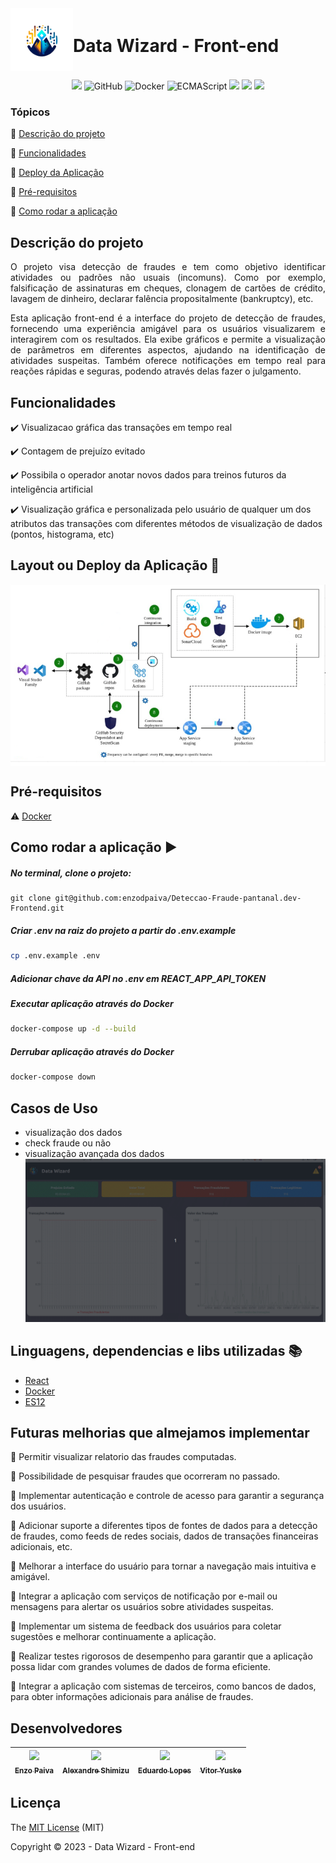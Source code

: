 <div style="display: flex; align-items: center;">
  <img src="public/data_wizard_logo.png" alt="Data Wizard Logo" width="100" height="100" align="left">
  <h1>Data Wizard - Front-end</h1>
</div>

<p align="center">
  <img src="https://img.shields.io/static/v1?label=react&message=framework&color=blue&style=for-the-badge&logo=REACT"/>
  <img alt="GitHub" src="https://img.shields.io/static/v1?label=GitHub&message=deploy&color=blue&style=for-the-badge&logo=github"/>
  <img alt="Docker" src="https://img.shields.io/static/v1?label=Docker&message=container&color=blue&style=for-the-badge&logo=docker"/>
  <img alt="ECMAScript" src="https://img.shields.io/static/v1?label=ECMAScript&message=ES12&color=yellow&style=for-the-badge&logo=javascript"/>
  <img src="http://img.shields.io/static/v1?label=License&message=MIT&color=green&style=for-the-badge"/>
  <img src="http://img.shields.io/static/v1?label=TESTES&message=%3E100&color=GREEN&style=for-the-badge"/>
   <img src="http://img.shields.io/static/v1?label=VERSAO&message=CONCLUIDO&color=GREEN&style=for-the-badge"/>
</p>


### Tópicos 

:small_blue_diamond: [Descrição do projeto](#descrição-do-projeto)

:small_blue_diamond: [Funcionalidades](#funcionalidades)

:small_blue_diamond: [Deploy da Aplicação](#deploy-da-aplicação-dash)

:small_blue_diamond: [Pré-requisitos](#pré-requisitos)

:small_blue_diamond: [Como rodar a aplicação](#como-rodar-a-aplicação-arrow_forward)

## Descrição do projeto 

<p align="justify">
  O projeto visa detecção de fraudes e tem como objetivo identificar atividades ou padrões não usuais (incomuns). Como por exemplo, falsificação de assinaturas em cheques, clonagem de cartões de crédito, lavagem de dinheiro, declarar falência propositalmente (bankruptcy), etc.
</p>

<p align="justify">
  Esta aplicação front-end é a interface do projeto de detecção de fraudes, fornecendo uma experiência amigável para os usuários visualizarem e interagirem com os resultados. Ela exibe gráficos e permite a visualização de parâmetros em diferentes aspectos, ajudando na identificação de atividades suspeitas. Também oferece notificações em tempo real para reações rápidas e seguras, podendo através delas fazer o julgamento.
</p>

## Funcionalidades

:heavy_check_mark: Visualizacao gráfica das transações em tempo real

:heavy_check_mark: Contagem de prejuízo evitado  

:heavy_check_mark: Possibila o operador anotar novos dados para treinos futuros da inteligência artificial  

:heavy_check_mark: Visualização gráfica e personalizada pelo usuário de qualquer um dos atributos das transações com diferentes métodos de visualização de dados (pontos, histograma, etc) 

## Layout ou Deploy da Aplicação :dash:

<img src="dev-sec-ops-diagram.png" alt="dev-sec-ops-diagram"  align="center">


## Pré-requisitos

:warning: [Docker](https://docs.docker.com/engine/install/ubuntu/)

## Como rodar a aplicação :arrow_forward:

##### No terminal, clone o projeto: 

```
git clone git@github.com:enzodpaiva/Deteccao-Fraude-pantanal.dev-Frontend.git
```
##### Criar .env na raiz do projeto a partir do .env.example
```bash 
cp .env.example .env
```

##### Adicionar chave da API no .env em REACT_APP_API_TOKEN

##### Executar aplicação através do Docker

```bash 
docker-compose up -d --build
```
##### Derrubar aplicação através do Docker

```bash 
docker-compose down
``` 

## Casos de Uso
- visualização dos dados
- check fraude ou não
- visualização avançada dos dados
![Loading GIF](gif-funcionamento.gif)

 

## Linguagens, dependencias e libs utilizadas :books:

- [React](https://pt-br.reactjs.org/docs/create-a-new-react-app.html)
- [Docker](https://docs.docker.com/)
- [ES12](https://developer.mozilla.org/en-US/docs/Web/JavaScript)

## Futuras melhorias que almejamos implementar

:memo: Permitir visualizar relatorio das fraudes computadas.

:memo: Possibilidade de pesquisar fraudes que ocorreram no passado.

:memo: Implementar autenticação e controle de acesso para garantir a segurança dos usuários. 

:memo: Adicionar suporte a diferentes tipos de fontes de dados para a detecção de fraudes, como feeds de redes sociais, dados de transações financeiras adicionais, etc.

:memo: Melhorar a interface do usuário para tornar a navegação mais intuitiva e amigável.

:memo: Integrar a aplicação com serviços de notificação por e-mail ou mensagens para alertar os usuários sobre atividades suspeitas.

:memo: Implementar um sistema de feedback dos usuários para coletar sugestões e melhorar continuamente a aplicação.

:memo: Realizar testes rigorosos de desempenho para garantir que a aplicação possa lidar com grandes volumes de dados de forma eficiente.

:memo: Integrar a aplicação com sistemas de terceiros, como bancos de dados, para obter informações adicionais para análise de fraudes.

## Desenvolvedores

| [<img src="https://github.com/enzodpaiva.png?size=460u=071f7791bb03f8e102d835bdb9c2f0d3d24e8a34&v=4" width=115><br><sub>Enzo Paiva</sub>](https://github.com/enzodpaiva) |  [<img src="https://github.com/AlexandreSh.png?size=460&u=071f7791bb03f8e102d835bdb9c2f0d3d24e8a34&v=4" width=115><br><sub>Alexandre Shimizu</sub>](https://github.com/AlexandreSh) |  [<img src="https://github.com/edu010101.png?size=460&u=071f7791bb03f8e102d835bdb9c2f0d3d24e8a34&v=4" width=115><br><sub>Eduardo Lopes</sub>](https://github.com/edu010101) | [<img src="https://github.com/TuskNinja.png?size=460&u=071f7791bb03f8e102d835bdb9c2f0d3d24e8a34&v=4" width=115><br><sub>Vitor Yuske</sub>](https://github.com/TuskNinja) |
| :---: | :---: | :---: | :---: |


## Licença 

The [MIT License]() (MIT)

Copyright :copyright: 2023 - Data Wizard - Front-end
